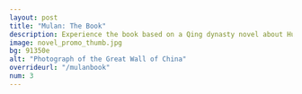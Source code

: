 ```yaml
---
layout: post
title: "Mulan: The Book"
description: Experience the book based on a Qing dynasty novel about Hua Mulan.
image: novel_promo_thumb.jpg
bg: 91350e
alt: "Photograph of the Great Wall of China"
overrideurl: "/mulanbook"
num: 3
---
```

